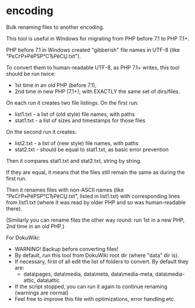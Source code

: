 # encoding

Bulk renaming files to another encoding.

This tool is useful in Windows for migrating from PHP before 7.1 to PHP 7.1+.

PHP before 7.1 in Windows created "gibberish" file names in UTF-8 (like "РєСѓР»РёРЅР°СЂРёСЏ.txt").

To convert them to human-readable UTF-8, as PHP 7.1+ writes, this tool should be run twice:

  * 1st time in an old PHP (before 7.1),
  * 2nd time in new PHP (7.1+), with EXACTLY the same set of dirs/files.

On each run it creates two file listings. On the first run:

  * list1.txt - a list of (old style) file names, with paths
  * stat1.txt - a list of sizes and timestamps for those files

On the second run it creates:

  * list2.txt - a list of (new style) file names, with paths
  * stat2.txt - should be equal to stat1.txt, as basic error prevention

Then it compares stat1.txt and stat2.txt, string by string.

If they are equal, it means that the files still remain the same as during the first run.

Then it renames files with non-ASCII names (like "РєСѓР»РёРЅР°СЂРёСЏ.txt", listed in list1.txt)
with corresponding lines from list1.txt (where it was read by older PHP and so was human-readable there).

(Similarly you can rename files the other way round: run 1st in a new PHP, 2nd time in an old PHP.)

For DokuWiki:

  * WARNING! Backup before converting files!
  * By default, run this tool from DokuWiki root dir (where "data" dir is).
  * If necessary, first of all edit the list of folders to convert. By default they are:
    * data\pages, data\media, data\meta, data\media-meta, data\media-attic, data\attic
  * If the script stopped, you can run it again to continue renaming (warnings are normal)
  * Feel free to improve this file with optimizations, error handling etc.

